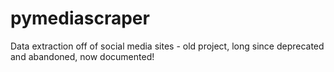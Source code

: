 # pymediascraper
Data extraction off of social media sites - old project, long since deprecated and abandoned, now documented!
